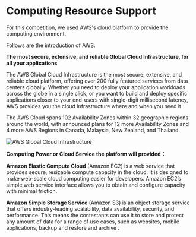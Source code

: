 # Computing Resource Support

For this competition, we used AWS's cloud platform to provide the computing environment.

Follows are the introduction of AWS.

**The most secure, extensive, and reliable Global Cloud Infrastructure, for all your applications**

The AWS Global Cloud Infrastructure is the most secure, extensive, and reliable cloud platform, offering over 200 fully featured services from data centers globally. Whether you need to deploy your application workloads across the globe in a single click, or you want to build and deploy specific applications closer to your end-users with single-digit millisecond latency, AWS provides you the cloud infrastructure where and when you need it.

The AWS Cloud spans 102 Availability Zones within 32 geographic regions around the world, with announced plans for 12 more Availability Zones and 4 more AWS Regions in Canada, Malaysia, New Zealand, and Thailand.

![AWS Global Cloud Infrastructure](<../../../.gitbook/assets/image (71).png>)

**Computing Power or Cloud Service the platform will provided：**

**Amazon Elastic Compute Cloud** (Amazon EC2) is a web service that provides secure, resizable compute capacity in the cloud. It is designed to make web-scale cloud computing easier for developers. Amazon EC2’s simple web service interface allows you to obtain and configure capacity with minimal friction.

**Amazon Simple Storage Service** (Amazon S3) is an object storage service that offers industry-leading scalability, data availability, security, and performance. This means the contestants can use it to store and protect any amount of data for a range of use cases, such as websites, mobile applications, backup and restore and archive .
